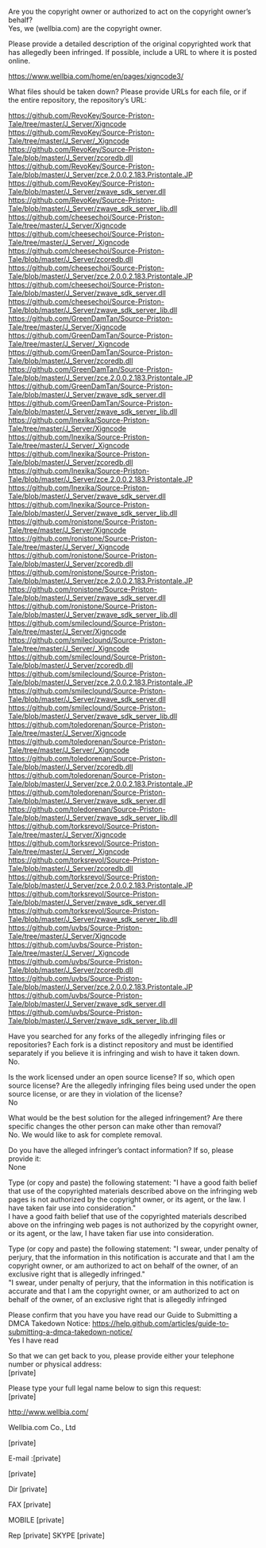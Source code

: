 Are you the copyright owner or authorized to act on the copyright owner’s behalf?  
Yes, we (wellbia.com) are the copyright owner.

Please provide a detailed description of the original copyrighted work that has allegedly been infringed. If possible, include a URL to where it is posted online.

https://www.wellbia.com/home/en/pages/xigncode3/

What files should be taken down? Please provide URLs for each file, or if the entire repository, the repository’s URL:

https://github.com/RevoKey/Source-Priston-Tale/tree/master/J_Server/Xigncode    
https://github.com/RevoKey/Source-Priston-Tale/tree/master/J_Server/_Xigncode    
https://github.com/RevoKey/Source-Priston-Tale/blob/master/J_Server/zcoredb.dll    
https://github.com/RevoKey/Source-Priston-Tale/blob/master/J_Server/zce.2.0.0.2.183.Pristontale.JP    
https://github.com/RevoKey/Source-Priston-Tale/blob/master/J_Server/zwave_sdk_server.dll    
https://github.com/RevoKey/Source-Priston-Tale/blob/master/J_Server/zwave_sdk_server_lib.dll    
https://github.com/cheesechoi/Source-Priston-Tale/tree/master/J_Server/Xigncode  
https://github.com/cheesechoi/Source-Priston-Tale/tree/master/J_Server/_Xigncode  
https://github.com/cheesechoi/Source-Priston-Tale/blob/master/J_Server/zcoredb.dll  
https://github.com/cheesechoi/Source-Priston-Tale/blob/master/J_Server/zce.2.0.0.2.183.Pristontale.JP  
https://github.com/cheesechoi/Source-Priston-Tale/blob/master/J_Server/zwave_sdk_server.dll  
https://github.com/cheesechoi/Source-Priston-Tale/blob/master/J_Server/zwave_sdk_server_lib.dll  
https://github.com/GreenDamTan/Source-Priston-Tale/tree/master/J_Server/Xigncode  
https://github.com/GreenDamTan/Source-Priston-Tale/tree/master/J_Server/_Xigncode  
https://github.com/GreenDamTan/Source-Priston-Tale/blob/master/J_Server/zcoredb.dll  
https://github.com/GreenDamTan/Source-Priston-Tale/blob/master/J_Server/zce.2.0.0.2.183.Pristontale.JP  
https://github.com/GreenDamTan/Source-Priston-Tale/blob/master/J_Server/zwave_sdk_server.dll  
https://github.com/GreenDamTan/Source-Priston-Tale/blob/master/J_Server/zwave_sdk_server_lib.dll  
https://github.com/Inexika/Source-Priston-Tale/tree/master/J_Server/Xigncode  
https://github.com/Inexika/Source-Priston-Tale/tree/master/J_Server/_Xigncode  
https://github.com/Inexika/Source-Priston-Tale/blob/master/J_Server/zcoredb.dll  
https://github.com/Inexika/Source-Priston-Tale/blob/master/J_Server/zce.2.0.0.2.183.Pristontale.JP  
https://github.com/Inexika/Source-Priston-Tale/blob/master/J_Server/zwave_sdk_server.dll  
https://github.com/Inexika/Source-Priston-Tale/blob/master/J_Server/zwave_sdk_server_lib.dll  
https://github.com/ronistone/Source-Priston-Tale/tree/master/J_Server/Xigncode  
https://github.com/ronistone/Source-Priston-Tale/tree/master/J_Server/_Xigncode  
https://github.com/ronistone/Source-Priston-Tale/blob/master/J_Server/zcoredb.dll  
https://github.com/ronistone/Source-Priston-Tale/blob/master/J_Server/zce.2.0.0.2.183.Pristontale.JP  
https://github.com/ronistone/Source-Priston-Tale/blob/master/J_Server/zwave_sdk_server.dll  
https://github.com/ronistone/Source-Priston-Tale/blob/master/J_Server/zwave_sdk_server_lib.dll  
https://github.com/smileclound/Source-Priston-Tale/tree/master/J_Server/Xigncode  
https://github.com/smileclound/Source-Priston-Tale/tree/master/J_Server/_Xigncode  
https://github.com/smileclound/Source-Priston-Tale/blob/master/J_Server/zcoredb.dll  
https://github.com/smileclound/Source-Priston-Tale/blob/master/J_Server/zce.2.0.0.2.183.Pristontale.JP  
https://github.com/smileclound/Source-Priston-Tale/blob/master/J_Server/zwave_sdk_server.dll  
https://github.com/smileclound/Source-Priston-Tale/blob/master/J_Server/zwave_sdk_server_lib.dll  
https://github.com/toledorenan/Source-Priston-Tale/tree/master/J_Server/Xigncode  
https://github.com/toledorenan/Source-Priston-Tale/tree/master/J_Server/_Xigncode  
https://github.com/toledorenan/Source-Priston-Tale/blob/master/J_Server/zcoredb.dll  
https://github.com/toledorenan/Source-Priston-Tale/blob/master/J_Server/zce.2.0.0.2.183.Pristontale.JP  
https://github.com/toledorenan/Source-Priston-Tale/blob/master/J_Server/zwave_sdk_server.dll  
https://github.com/toledorenan/Source-Priston-Tale/blob/master/J_Server/zwave_sdk_server_lib.dll  
https://github.com/torksrevol/Source-Priston-Tale/tree/master/J_Server/Xigncode  
https://github.com/torksrevol/Source-Priston-Tale/tree/master/J_Server/_Xigncode  
https://github.com/torksrevol/Source-Priston-Tale/blob/master/J_Server/zcoredb.dll  
https://github.com/torksrevol/Source-Priston-Tale/blob/master/J_Server/zce.2.0.0.2.183.Pristontale.JP  
https://github.com/torksrevol/Source-Priston-Tale/blob/master/J_Server/zwave_sdk_server.dll  
https://github.com/torksrevol/Source-Priston-Tale/blob/master/J_Server/zwave_sdk_server_lib.dll  
https://github.com/uvbs/Source-Priston-Tale/tree/master/J_Server/Xigncode  
https://github.com/uvbs/Source-Priston-Tale/tree/master/J_Server/_Xigncode  
https://github.com/uvbs/Source-Priston-Tale/blob/master/J_Server/zcoredb.dll  
https://github.com/uvbs/Source-Priston-Tale/blob/master/J_Server/zce.2.0.0.2.183.Pristontale.JP  
https://github.com/uvbs/Source-Priston-Tale/blob/master/J_Server/zwave_sdk_server.dll  
https://github.com/uvbs/Source-Priston-Tale/blob/master/J_Server/zwave_sdk_server_lib.dll  

Have you searched for any forks of the allegedly infringing files or repositories? Each fork is a distinct repository and must be identified separately if you believe it is infringing and wish to have it taken down.  
No.

Is the work licensed under an open source license? If so, which open source license? Are the allegedly infringing files being used under the open source license, or are they in violation of the license?  
No

What would be the best solution for the alleged infringement? Are there specific changes the other person can make other than removal?  
No. We would like to ask for complete removal.

Do you have the alleged infringer’s contact information? If so, please provide it:  
None

Type (or copy and paste) the following statement: "I have a good faith belief that use of the copyrighted materials described above on the infringing web pages is not authorized by the copyright owner, or its agent, or the law. I have taken fair use into consideration."  
I have a good faith belief that use of the copyrighted materials described above on the infringing web pages is not authorized by the copyright owner, or its agent, or the law, I have taken fiar use into consideration.

Type (or copy and paste) the following statement: "I swear, under penalty of perjury, that the information in this notification is accurate and that I am the copyright owner, or am authorized to act on behalf of the owner, of an exclusive right that is allegedly infringed."  
"I swear, under penalty of perjury, that the information in this notification is accurate and that I am the copyright owner, or am authorized to act on behalf of the owner, of an exclusive right that is allegedly infringed

Please confirm that you have you have read our Guide to Submitting a DMCA Takedown Notice: https://help.github.com/articles/guide-to-submitting-a-dmca-takedown-notice/  
Yes I have read

So that we can get back to you, please provide either your telephone number or physical address:  
[private]

Please type your full legal name below to sign this request:  
[private]  

<http://www.wellbia.com/>

Wellbia.com Co., Ltd

[private]

E-mail :[private]

[private]

Dir [private]

FAX [private]

MOBILE [private]

Rep [private] SKYPE [private]
